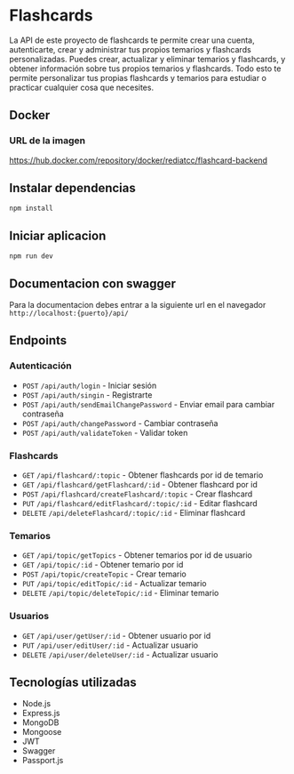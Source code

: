 # Flashcards

La API de este proyecto de flashcards te permite crear una cuenta, autenticarte, crear y administrar tus propios temarios y flashcards personalizadas. Puedes crear, actualizar y eliminar temarios y flashcards, y obtener información sobre tus propios temarios y flashcards. Todo esto te permite personalizar tus propias flashcards y temarios para estudiar o practicar cualquier cosa que necesites.

## Docker

### URL de la imagen

https://hub.docker.com/repository/docker/rediatcc/flashcard-backend

## Instalar dependencias

`npm install`

## Iniciar aplicacion

`npm run dev`

## Documentacion con swagger

Para la documentacion debes entrar a la siguiente url en el navegador  `http://localhost:{puerto}/api/`

## Endpoints

### Autenticación

- `POST` `/api/auth/login` - Iniciar sesión
- `POST` `/api/auth/singin` - Registrarte
- `POST` `/api/auth/sendEmailChangePassword` - Enviar email para cambiar contraseña
- `POST` `/api/auth/changePassword` - Cambiar contraseña
- `POST` `/api/auth/validateToken` - Validar token

### Flashcards

- `GET` `/api/flashcard/:topic` - Obtener flashcards por id de temario
- `GET` `/api/flashcard/getFlashcard/:id` - Obtener flashcard por id
- `POST` `/api/flashcard/createFlashcard/:topic` - Crear flashcard
- `PUT` `/api/flashcard/editFlashcard/:topic/:id` - Editar flashcard
- `DELETE` `/api/deleteFlashcard/:topic/:id` - Eliminar flashcard


### Temarios

- `GET` `/api/topic/getTopics` - Obtener temarios por id de usuario
- `GET` `/api/topic/:id` - Obtener temario por id
- `POST` `/api/topic/createTopic` - Crear temario
- `PUT` `/api/topic/editTopic/:id` - Actualizar temario
- `DELETE` `/api/topic/deleteTopic/:id` - Eliminar temario

### Usuarios

- `GET` `/api/user/getUser/:id` - Obtener usuario por id
- `PUT` `/api/user/editUser/:id` - Actualizar usuario
- `DELETE` `/api/user/deleteUser/:id` - Actualizar usuario


## Tecnologías utilizadas
- Node.js
- Express.js
- MongoDB
- Mongoose
- JWT
- Swagger
- Passport.js
